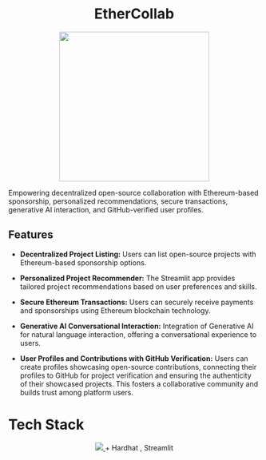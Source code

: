 <div align='center'>
  <h1>EtherCollab</h1>
  <img src = "https://github.com/kapooraryan/All-In-Hackathon/assets/69362333/f12fc0bc-5731-4163-bbc0-9e4215d236ba" width="300px">
</div>

Empowering decentralized open-source collaboration with Ethereum-based sponsorship, personalized recommendations, secure transactions, generative AI interaction, and GitHub-verified user profiles.

## Features
- **Decentralized Project Listing:** Users can list open-source projects with Ethereum-based sponsorship options.

- **Personalized Project Recommender:** The Streamlit app provides tailored project recommendations based on user preferences and skills.

- **Secure Ethereum Transactions:** Users can securely receive payments and sponsorships using Ethereum blockchain technology.

- **Generative AI Conversational Interaction:** Integration of Generative AI for natural language interaction, offering a conversational experience to users.

- **User Profiles and Contributions with GitHub Verification:** Users can create profiles showcasing open-source contributions, connecting their profiles to GitHub for project verification and ensuring the authenticity of their showcased projects. This fosters a collaborative community and builds trust among platform users.

<h1>Tech Stack</h1>
<p align="center">
  <a href="https://skillicons.dev">
    <img src="https://skillicons.dev/icons?i=nextjs,tailwind,git,github,solidity,py,js" />
  </a>
  + Hardhat , Streamlit
</p>
